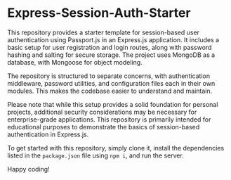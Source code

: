 # Express-Session-Auth-Starter
This repository provides a starter template for session-based user authentication using Passport.js in an Express.js application. It includes a basic setup for user registration and login routes, along with password hashing and salting for secure storage. The project uses MongoDB as a database, with Mongoose for object modeling.

The repository is structured to separate concerns, with authentication middleware, password utilities, and configuration files each in their own modules. This makes the codebase easier to understand and maintain.

Please note that while this setup provides a solid foundation for personal projects, additional security considerations may be necessary for enterprise-grade applications. This repository is primarily intended for educational purposes to demonstrate the basics of session-based authentication in Express.js.

To get started with this repository, simply clone it, install the dependencies listed in the `package.json` file using `npm i`, and run the server. 

Happy coding!
